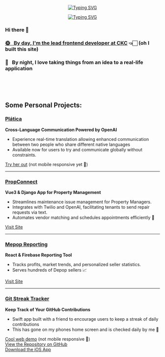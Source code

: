<p align="center">
  <a href="https://git.io/typing-svg">
    <img src="https://readme-typing-svg.demolab.com?font=Inter&weight=700&size=70&duration=1&pause=1000&color=D0D0D0&center=true&vCenter=true&repeat=false&width=1000&height=80&lines=Sam+Wood" alt="Typing SVG" />
  </a>
</p>

<p align="center">
  <a href="https://git.io/typing-svg">
    <img src="https://readme-typing-svg.demolab.com?font=Inter&weight=700&size=26&duration=10000&pause=2200&color=D0D0D0&center=true&vCenter=true&repeat=true&width=1000&height=80&lines=Software+Developer" alt="Typing SVG" />
  </a>
</p>

<h3>Hi there 👋</h3>

<h3><a href="https://ckcollab.com/">🌞 &nbsp; By day, I'm the lead frontend developer at CKC</a> 👈🏻 (oh I built this site)</h3>
<h3>🌙 &nbsp; By night, I love taking things from an idea to a real-life application</h3>

<br><br><br>

<h2>Some Personal Projects:</h2>

<h3><a href="https://www.platica.xyz/">Plática</a></h3>
<b>Cross-Language Communication Powered by OpenAI</b>
<ul>
  <li>Experience real-time translation allowing enhanced communication between two people who share different native languages</li>
  <li>Available now for users to try and communicate globally without constraints.</li>
</ul>
<a href="https://www.platica.xyz/">Try her out</a> (not mobile responsive yet 📵)

<hr>

<h3><a href="https://propconnect.io">PropConnect</a></h3>
<b>Vue3 & Django App for Property Management</b>
<ul>
  <li>Streamlines maintenance issue management for Property Managers.</li>
  <li>Integrates with Twilio and OpenAI, facilitating tenants to send repair requests via text.</li>
  <li>Automates vendor matching and schedules appointments efficiently 📅</li>
</ul>
<a href="https://propconnect.io">Visit Site</a>


<hr>

<h3><a href="https://www.mepopreports.com">Mepop Reporting</a></h3>
<b>React & Firebase Reporting Tool</b>
<ul>
  <li>Tracks profits, market trends, and personalized seller statistics.</li>
  <li>Serves hundreds of Depop sellers 📈</li>
</ul>
<a href="https://www.mepopreports.com">Visit Site</a>

<hr>

<h3><a href="https://git-streak-tracker.herokuapp.com/">Git Streak Tracker</a></h3>
<b>Keep Track of Your GitHub Contributions</b>
<ul>
  <li>Swift app built with a friend to encourage users to keep a streak of daily contributions</li>
  <li>This has gone on my phones home screen and is checked daily by me 📲</li>
</ul>

<a href="https://git-streak-tracker.herokuapp.com/">Cool web demo</a> (not mobile responsive 📵)<br>
<a href="https://github.com/gibsonbailey/git-streak-tracker">View the Repository on GitHub</a><br>
<a href="https://apps.apple.com/us/app/git-streak-tracker/id1663708723">Download the iOS App</a>
